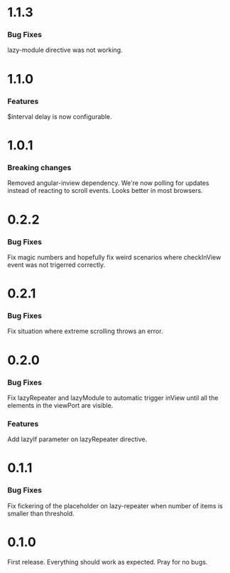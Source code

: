 # 1.1.3
### Bug Fixes
lazy-module directive was not working.

# 1.1.0
### Features
$interval delay is now configurable.

# 1.0.1
### Breaking changes
Removed angular-inview dependency. We're now polling for updates instead of reacting to scroll events. Looks better in most browsers.

# 0.2.2
### Bug Fixes
Fix magic numbers and hopefully fix weird scenarios where checkInView event was not trigerred correctly.

# 0.2.1
### Bug Fixes
Fix situation where extreme scrolling throws an error.

# 0.2.0
### Bug Fixes
Fix lazyRepeater and lazyModule to automatic trigger inView until all the elements in the viewPort are visible.

### Features
Add lazyIf parameter on lazyRepeater directive.

# 0.1.1
### Bug Fixes
Fix fickering of the placeholder on lazy-repeater when number of items is smaller than threshold.

# 0.1.0
First release. Everything should work as expected. Pray for no bugs.
